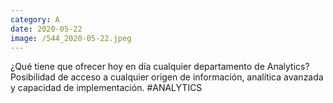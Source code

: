 ```yaml
--- 
category: A 
date: 2020-05-22 
image: /544_2020-05-22.jpeg 
--- 
```


¿Qué tiene que ofrecer hoy en día cualquier departamento de Analytics? Posibilidad de acceso a cualquier origen de información, analítica avanzada y capacidad de implementación. #ANALYTICS